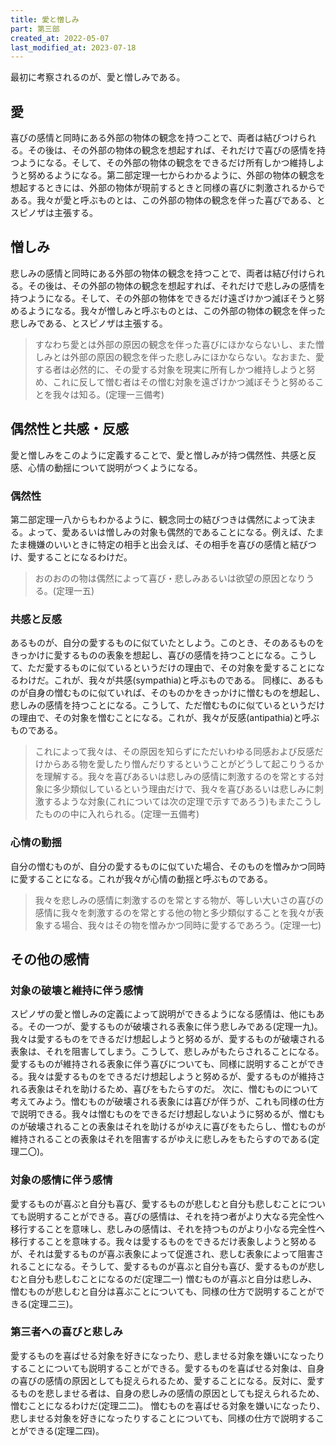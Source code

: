 ```yaml
---
title: 愛と憎しみ
part: 第三部
created_at: 2022-05-07
last_modified_at: 2023-07-18
---
```


最初に考察されるのが、愛と憎しみである。

## 愛

喜びの感情と同時にある外部の物体の観念を持つことで、両者は結びつけられる。その後は、その外部の物体の観念を想起すれば、それだけで喜びの感情を持つようになる。そして、その外部の物体の観念をできるだけ所有しかつ維持しようと努めるようになる。第二部定理一七からわかるように、外部の物体の観念を想起するときには、外部の物体が現前するときと同様の喜びに刺激されるからである。我々が愛と呼ぶものとは、この外部の物体の観念を伴った喜びである、とスピノザは主張する。

## 憎しみ

悲しみの感情と同時にある外部の物体の観念を持つことで、両者は結び付けられる。その後は、その外部の物体の観念を想起すれば、それだけで悲しみの感情を持つようになる。そして、その外部の物体をできるだけ遠ざけかつ滅ぼそうと努めるようになる。我々が憎しみと呼ぶものとは、この外部の物体の観念を伴った悲しみである、とスピノザは主張する。

>すなわち愛とは外部の原因の観念を伴った喜びにほかならないし、また憎しみとは外部の原因の観念を伴った悲しみにほかならない。なおまた、愛する者は必然的に、その愛する対象を現実に所有しかつ維持しようと努め、これに反して憎む者はその憎む対象を遠ざけかつ滅ぼそうと努めることを我々は知る。(定理一三備考)

## 偶然性と共感・反感

愛と憎しみをこのように定義することで、愛と憎しみが持つ偶然性、共感と反感、心情の動揺について説明がつくようになる。

### 偶然性

第二部定理一八からもわかるように、観念同士の結びつきは偶然によって決まる。よって、愛あるいは憎しみの対象も偶然的であることになる。例えば、たまたま機嫌のいいときに特定の相手と出会えば、その相手を喜びの感情と結びつけ、愛することになるわけだ。

>おのおのの物は偶然によって喜び・悲しみあるいは欲望の原因となりうる。(定理一五)

### 共感と反感

あるものが、自分の愛するものに似ていたとしよう。このとき、そのあるものをきっかけに愛するものの表象を想起し、喜びの感情を持つことになる。こうして、ただ愛するものに似ているというだけの理由で、その対象を愛することになるわけだ。これが、我々が共感(sympathia)と呼ぶものである。
同様に、あるものが自身の憎むものに似ていれば、そのものかをきっかけに憎むものを想起し、悲しみの感情を持つことになる。こうして、ただ憎むものに似ているというだけの理由で、その対象を憎むことになる。これが、我々が反感(antipathia)と呼ぶものである。

>これによって我々は、その原因を知らずにただいわゆる同感および反感だけからある物を愛したり憎んだりするということがどうして起こりうるかを理解する。我々を喜びあるいは悲しみの感情に刺激するのを常とする対象に多少類似しているという理由だけで、我々を喜びあるいは悲しみに刺激するような対象(これについては次の定理で示すであろう)もまたこうしたものの中に入れられる。(定理一五備考)

### 心情の動揺

自分の憎むものが、自分の愛するものに似ていた場合、そのものを憎みかつ同時に愛することになる。これが我々が心情の動揺と呼ぶものである。

>我々を悲しみの感情に刺激するのを常とする物が、等しい大いさの喜びの感情に我々を刺激するのを常とする他の物と多少類似することを我々が表象する場合、我々はその物を憎みかつ同時に愛するであろう。(定理一七)

## その他の感情

### 対象の破壊と維持に伴う感情

スピノザの愛と憎しみの定義によって説明ができるようになる感情は、他にもある。その一つが、愛するものが破壊される表象に伴う悲しみである(定理一九)。我々は愛するものをできるだけ想起しようと努めるが、愛するものが破壊される表象は、それを阻害してしまう。こうして、悲しみがもたらされることになる。
愛するものが維持される表象に伴う喜びについても、同様に説明することができる。我々は愛するものをできるだけ想起しようと努めるが、愛するものが維持される表象はそれを助けるため、喜びをもたらすのだ。
次に、憎むものについて考えてみよう。憎むものが破壊される表象には喜びが伴うが、これも同様の仕方で説明できる。我々は憎むものをできるだけ想起しないように努めるが、憎むものが破壊されることの表象はそれを助けるがゆえに喜びをもたらし、憎むものが維持されることの表象はそれを阻害するがゆえに悲しみをもたらすのである(定理二〇)。

### 対象の感情に伴う感情

愛するものが喜ぶと自分も喜び、愛するものが悲しむと自分も悲しむことについても説明することができる。喜びの感情は、それを持つ者がより大なる完全性へ移行することを意味し、悲しみの感情は、それを持つものがより小なる完全性へ移行することを意味する。我々は愛するものをできるだけ表象しようと努めるが、それは愛するものが喜ぶ表象によって促進され、悲しむ表象によって阻害されることになる。そうして、愛するものが喜ぶと自分も喜び、愛するものが悲しむと自分も悲しむことになるのだ(定理二一)
憎むものが喜ぶと自分は悲しみ、憎むものが悲しむと自分は喜ぶことについても、同様の仕方で説明することができる(定理二三)。

### 第三者への喜びと悲しみ

愛するものを喜ばせる対象を好きになったり、悲しませる対象を嫌いになったりすることについても説明することができる。愛するものを喜ばせる対象は、自身の喜びの感情の原因としても捉えられるため、愛することになる。反対に、愛するものを悲しませる者は、自身の悲しみの感情の原因としても捉えられるため、憎むことになるわけだ(定理二二)。
憎むものを喜ばせる対象を嫌いになったり、悲しませる対象を好きになったりすることについても、同様の仕方で説明することができる(定理二四)。
